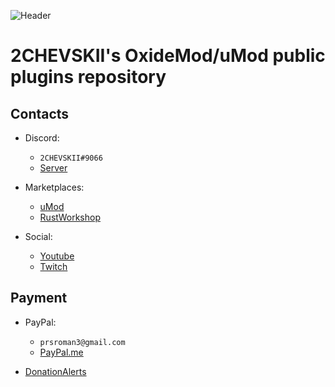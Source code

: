 [license]: https://www.tldrlegal.com/l/mit

![Header](https://i.imgur.com/mqPOWtp.png)
# 2CHEVSKII's OxideMod/uMod public plugins repository

## Contacts

- Discord:

  - `2CHEVSKII#9066`
  - [Server](https://discord.gg/DBaqZNZ) 
  
- Marketplaces:

  - [uMod](https://umod.org/user/2CHEVSKII)
  - [RustWorkshop](https://rustworkshop.space/members/2chevskii.8/)

- Social:

  - [Youtube](https://www.youtube.com/channel/UCgq5jjofrmIXCagJXqrMG9w)
  - [Twitch](https://www.twitch.tv/2chevskii_here)

## Payment
- PayPal: 
  - `prsroman3@gmail.com`
  - [PayPal.me](https://www.paypal.com/paypalme2/2chevskii)

- [DonationAlerts](https://www.donationalerts.com/r/2chevskii)